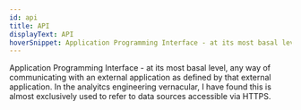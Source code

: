 ```yaml
---
id: api
title: API
displayText: API
hoverSnippet: Application Programming Interface - at its most basal level, any way of communicating with an external application as defined by that external application.
---
```


Application Programming Interface - at its most basal level, any way of communicating with an external application as defined by that external application. In the analyitcs engineering vernacular, I have found this is almost exclusively used to refer to data sources accessible via HTTPS.
